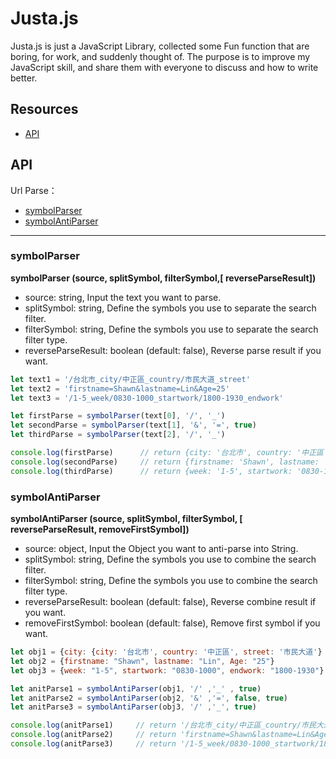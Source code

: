 # Justa.js

Justa.js is just a JavaScript Library, collected some Fun function that are boring, for work, and suddenly thought of. The purpose is to improve my JavaScript skill, and share them with everyone to discuss and how to write better.

## Resources
* [API](#api)

## API
Url Parse：
* [symbolParser](#symbolparser)
* [symbolAntiParser](#symbolantiparser)

------
### symbolParser
**symbolParser (source, splitSymbol, filterSymbol,[ reverseParseResult])**
* source: string, Input the text you want to parse.
* splitSymbol: string, Define the symbols you use to separate the search filter.
* filterSymbol: string, Define the symbols you use to separate the search filter type.
* reverseParseResult: boolean (default: false), Reverse parse result if you want.
```js
let text1 = '/台北市_city/中正區_country/市民大道_street'
let text2 = 'firstname=Shawn&lastname=Lin&Age=25'
let text3 = '/1-5_week/0830-1000_startwork/1800-1930_endwork'

let firstParse = symbolParser(text[0], '/', '_')         
let secondParse = symbolParser(text[1], '&', '=', true)
let thirdParse = symbolParser(text[2], '/', '_') 

console.log(firstParse)      // return {city: '台北市', country: '中正區', street: '市民大道'}
console.log(secondParse)     // return {firstname: 'Shawn', lastname: 'Lin', Age: "25"}
console.log(thirdParse)      // return {week: '1-5', startwork: '0830-1000', endwork: '1800-1930'}
```

### symbolAntiParser
**symbolAntiParser (source, splitSymbol, filterSymbol, [ reverseParseResult, removeFirstSymbol])**

* source: object, Input the Object you want to anti-parse into String.
* splitSymbol: string, Define the symbols you use to combine the search filter.
* filterSymbol: string, Define the symbols you use to combine the search filter type.
* reverseParseResult: boolean (default: false), Reverse combine result if you want.
* removeFirstSymbol: boolean (default: false), Remove first symbol if you want.
```js
let obj1 = {city: {city: '台北市', country: '中正區', street: '市民大道'}
let obj2 = {firstname: "Shawn", lastname: "Lin", Age: "25"}
let obj3 = {week: "1-5", startwork: "0830-1000", endwork: "1800-1930"}

let anitParse1 = symbolAntiParser(obj1, '/' ,'_' , true)
let anitParse2 = symbolAntiParser(obj2, '&' ,'=', false, true)
let anitParse3 = symbolAntiParser(obj3, '/' ,'_', true)

console.log(anitParse1)     // return '/台北市_city/中正區_country/市民大道_street'
console.log(anitParse2)     // return 'firstname=Shawn&lastname=Lin&Age=25'
console.log(anitParse3)     // return '/1-5_week/0830-1000_startwork/1800-1930_endwork'
```
